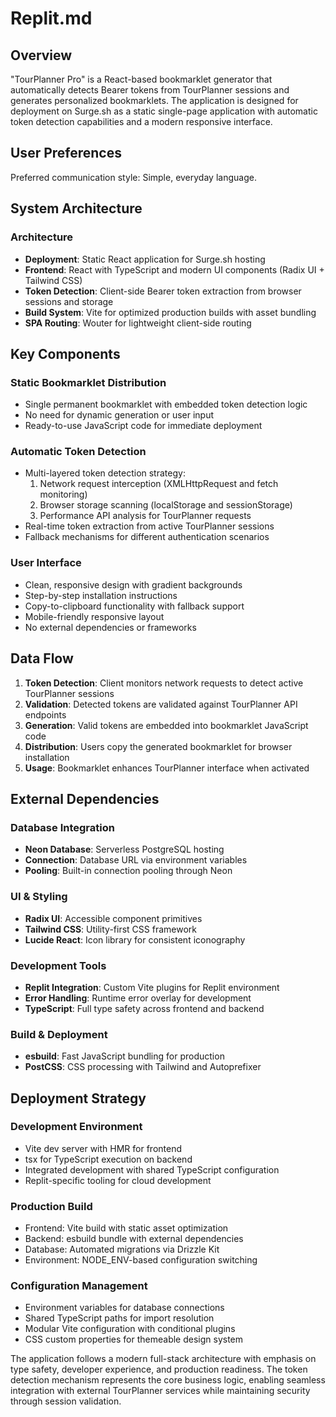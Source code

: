# Replit.md

## Overview

"TourPlanner Pro" is a React-based bookmarklet generator that automatically detects Bearer tokens from TourPlanner sessions and generates personalized bookmarklets. The application is designed for deployment on Surge.sh as a static single-page application with automatic token detection capabilities and a modern responsive interface.

## User Preferences

Preferred communication style: Simple, everyday language.

## System Architecture

### Architecture
- **Deployment**: Static React application for Surge.sh hosting
- **Frontend**: React with TypeScript and modern UI components (Radix UI + Tailwind CSS)
- **Token Detection**: Client-side Bearer token extraction from browser sessions and storage
- **Build System**: Vite for optimized production builds with asset bundling
- **SPA Routing**: Wouter for lightweight client-side routing

## Key Components

### Static Bookmarklet Distribution
- Single permanent bookmarklet with embedded token detection logic
- No need for dynamic generation or user input
- Ready-to-use JavaScript code for immediate deployment

### Automatic Token Detection
- Multi-layered token detection strategy:
  1. Network request interception (XMLHttpRequest and fetch monitoring)
  2. Browser storage scanning (localStorage and sessionStorage)
  3. Performance API analysis for TourPlanner requests
- Real-time token extraction from active TourPlanner sessions
- Fallback mechanisms for different authentication scenarios

### User Interface
- Clean, responsive design with gradient backgrounds
- Step-by-step installation instructions
- Copy-to-clipboard functionality with fallback support
- Mobile-friendly responsive layout
- No external dependencies or frameworks

## Data Flow

1. **Token Detection**: Client monitors network requests to detect active TourPlanner sessions
2. **Validation**: Detected tokens are validated against TourPlanner API endpoints
3. **Generation**: Valid tokens are embedded into bookmarklet JavaScript code
4. **Distribution**: Users copy the generated bookmarklet for browser installation
5. **Usage**: Bookmarklet enhances TourPlanner interface when activated

## External Dependencies

### Database Integration
- **Neon Database**: Serverless PostgreSQL hosting
- **Connection**: Database URL via environment variables
- **Pooling**: Built-in connection pooling through Neon

### UI & Styling
- **Radix UI**: Accessible component primitives
- **Tailwind CSS**: Utility-first CSS framework
- **Lucide React**: Icon library for consistent iconography

### Development Tools
- **Replit Integration**: Custom Vite plugins for Replit environment
- **Error Handling**: Runtime error overlay for development
- **TypeScript**: Full type safety across frontend and backend

### Build & Deployment
- **esbuild**: Fast JavaScript bundling for production
- **PostCSS**: CSS processing with Tailwind and Autoprefixer

## Deployment Strategy

### Development Environment
- Vite dev server with HMR for frontend
- tsx for TypeScript execution on backend
- Integrated development with shared TypeScript configuration
- Replit-specific tooling for cloud development

### Production Build
- Frontend: Vite build with static asset optimization
- Backend: esbuild bundle with external dependencies
- Database: Automated migrations via Drizzle Kit
- Environment: NODE_ENV-based configuration switching

### Configuration Management
- Environment variables for database connections
- Shared TypeScript paths for import resolution
- Modular Vite configuration with conditional plugins
- CSS custom properties for themeable design system

The application follows a modern full-stack architecture with emphasis on type safety, developer experience, and production readiness. The token detection mechanism represents the core business logic, enabling seamless integration with external TourPlanner services while maintaining security through session validation.